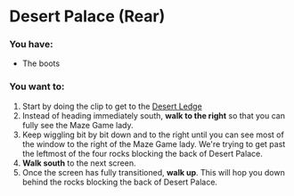 # Desert Palace (Rear)

### You have:

- The boots

### You want to:

1. Start by doing the clip to get to the [Desert Ledge](desert_ledge.md)
2. Instead of heading immediately south, **walk to the right** so that you can fully see the Maze Game lady.
3. Keep wiggling bit by bit down and to the right until you can see most of the window to the right of the Maze Game lady. We're trying to get past the leftmost of the four rocks blocking the back of Desert Palace.
4. **Walk south** to the next screen.
5. Once the screen has fully transitioned, **walk up**. This will hop you down behind the rocks blocking the back of Desert Palace.
